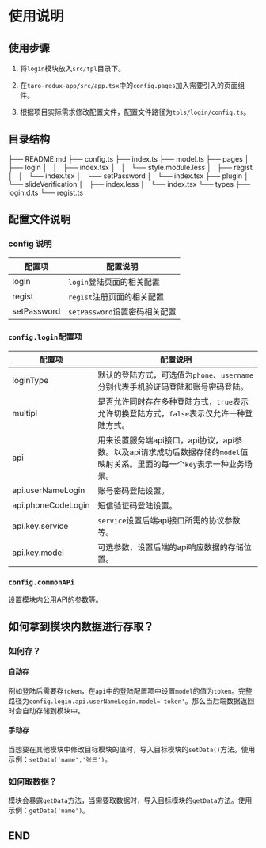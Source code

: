 # 使用说明

## 使用步骤

1. 将`login`模块放入`src/tpl`目录下。

2. 在`taro-redux-app/src/app.tsx`中的`config.pages`加入需要引入的页面组件。
3. 根据项目实际需求修改配置文件，配置文件路径为`tpls/login/config.ts`。

## 目录结构

├── README.md
├── config.ts
├── index.ts
├── model.ts
├── pages
│   ├── login
│   │   ├── index.tsx
│   │   └── style.module.less
│   ├── regist
│   │   └── index.tsx
│   └── setPassword
│       └── index.tsx
├── plugin
│   └── slideVerification
│       ├── index.less
│       └── index.tsx
└── types
    ├── login.d.ts
    └── regist.ts

## 配置文件说明

### config 说明

| 配置项      | 配置说明                      |
| ----------- | ----------------------------- |
| login       | `login`登陆页面的相关配置     |
| regist      | `regist`注册页面的相关配置    |
| setPassword | `setPassword`设置密码相关配置 |

### `config.login`配置项

| 配置项             | 配置说明                                                     |
| ------------------ | ------------------------------------------------------------ |
| loginType          | 默认的登陆方式，可选值为`phone`、`username`分别代表手机验证码登陆和账号密码登陆。 |
| multipl            | 是否允许同时存在多种登陆方式，`true`表示允许切换登陆方式，`false`表示仅允许一种登陆方式。 |
| api                | 用来设置服务端api接口，api协议，api参数。以及api请求成功后数据存储的`model`值映射关系。里面的每一个`key`表示一种业务场景。 |
| api.userNameLogin  | 账号密码登陆设置。                                           |
| api.phoneCodeLogin | 短信验证码登陆设置。                                         |
| api.key.service    | `service`设置后端api接口所需的协议参数等。                   |
| api.key.model      | 可选参数，设置后端的api响应数据的存储位置。                  |

### `config.commonAPi`

设置模块内公用API的参数等。

## 如何拿到模块内数据进行存取？

### 如何存？

#### 自动存

例如登陆后需要存`token`，在`api`中的登陆配置项中设置`model`的值为`token`。完整路径为`config.login.api.userNameLogin.model='token'`。那么当后端数据返回时会自动存储到模块中。

#### 手动存

当想要在其他模块中修改目标模块的值时，导入目标模块的`setData()`方法。使用示例：`setData('name','张三')`。

### 如何取数据？

模块会暴露`getData`方法，当需要取数据时，导入目标模块的`getData`方法。使用示例：`getData('name')`。

## END

